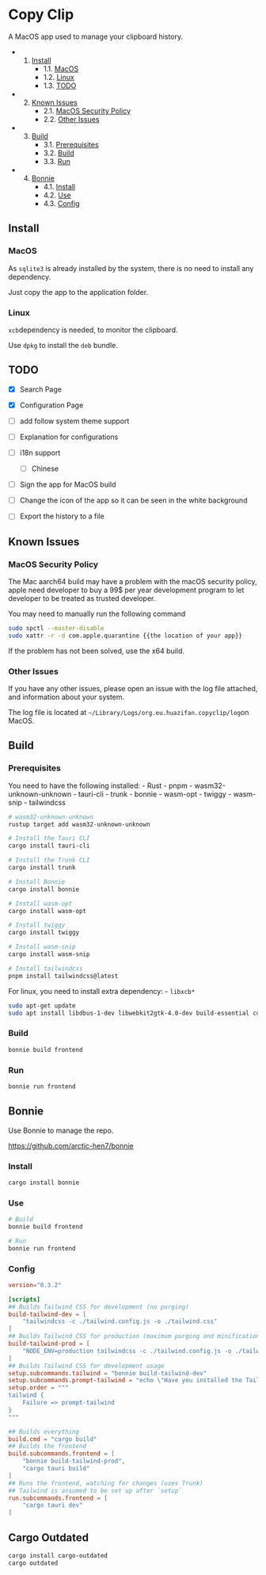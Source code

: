 # Copy Clip

A MacOS app used to manage your clipboard history.

<!-- vscode-markdown-toc -->

- 1. [Install](#Install)
     - 1.1. [MacOS](#MacOS)
     - 1.2. [Linux](#Linux)
     - 1.3. [TODO](#TODO)
- 2. [Known Issues](#KnownIssues)
     - 2.1. [MacOS Security Policy](#MacOSSecurityPolicy)
     - 2.2. [Other Issues](#OtherIssues)
- 3. [Build](#Build)
     - 3.1. [Prerequisites](#Prerequisites)
     - 3.2. [Build](#Build-1)
     - 3.3. [Run](#Run)
- 4. [Bonnie](#Bonnie)
     - 4.1. [Install](#Install-1)
     - 4.2. [Use](#Use)
     - 4.3. [Config](#Config)

<!-- vscode-markdown-toc-config
    numbering=true
    autoSave=true
    /vscode-markdown-toc-config -->

<!-- /vscode-markdown-toc -->

## Install

### MacOS

As `sqlite3` is already installed by the system, there is no need to install any dependency.

Just copy the app to the application folder.

### Linux

`xcb`dependency is needed, to monitor the clipboard.

Use `dpkg` to install the `deb` bundle.

## TODO

- [x] Search Page

- [x] Configuration Page

- [ ] add follow system theme support

- [ ] Explanation for configurations

- [ ] i18n support

  - [ ] Chinese

- [ ] Sign the app for MacOS build

- [ ] Change the icon of the app so it can be seen in the white background

- [ ] Export the history to a file

## Known Issues

### MacOS Security Policy

The Mac aarch64 build may have a problem with the macOS security policy, apple need developer to buy a 99$ per year development program to let developer to be treated as trusted developer.

You may need to manually run the following command

```bash
sudo spctl --master-disable
sudo xattr -r -d com.apple.quarantine {{the location of your app}}
```

If the problem has not been solved, use the x64 build.

### Other Issues

If you have any other issues, please open an issue with the log file attached, and information about your system.

The log file is located at `~/Library/Logs/org.eu.huazifan.copyclip/log`on MacOS.

## Build

### Prerequisites

You need to have the following installed: - Rust - pnpm - wasm32-unknown-unknown - tauri-cli - trunk - bonnie - wasm-opt - twiggy - wasm-snip - tailwindcss

```bash
# wasm32-unknown-unknown
rustup target add wasm32-unknown-unknown

# Install the Tauri CLI
cargo install tauri-cli

# Install the Trunk CLI
cargo install trunk

# Install Bonnie
cargo install bonnie

# Install wasm-opt
cargo install wasm-opt

# Install twiggy
cargo install twiggy

# Install wasm-snip
cargo install wasm-snip

# Install tailwindcss
pnpm install tailwindcss@latest
```

For linux, you need to install extra dependency: - `libxcb*`

```bash
sudo apt-get update
sudo apt install libdbus-1-dev libwebkit2gtk-4.0-dev build-essential curl wget libssl-dev libgtk-3-dev libayatana-appindicator3-dev librsvg2-dev xcb libxcb-randr0-dev libxcb-xtest0-dev libxcb-xinerama0-dev libxcb-shape0-dev libxcb-xkb-dev libxcb-xfixes0-dev
```

### Build

```bash
bonnie build frontend
```

### Run

```bash
bonnie run frontend
```

## Bonnie

Use Bonnie to manage the repo.

https://github.com/arctic-hen7/bonnie

### Install

```bash
cargo install bonnie
```

### Use

```bash
# Build
bonnie build frontend

# Run
bonnie run frontend
```

### Config

```toml
version="0.3.2"

[scripts]
## Builds Tailwind CSS for development (no purging)
build-tailwind-dev = [
    "tailwindcss -c ./tailwind.config.js -o ./tailwind.css"
]
## Builds Tailwind CSS for production (maximum purging and minification)
build-tailwind-prod = [
    "NODE_ENV=production tailwindcss -c ./tailwind.config.js -o ./tailwind.css --minify"
]
## Builds Tailwind CSS for development usage
setup.subcommands.tailwind = "bonnie build-tailwind-dev"
setup.subcommands.prompt-tailwind = "echo \"Have you installed the Tailwind CLI globally with 'npm i -g tailwindcss' or 'yarn global add tailwindcss'?\""
setup.order = """
tailwind {
    Failure => prompt-tailwind
}
"""

## Builds everything
build.cmd = "cargo build"
## Builds the frontend
build.subcommands.frontend = [
    "bonnie build-tailwind-prod",
    "cargo tauri build"
]
## Runs the frontend, watching for changes (uses Trunk)
## Tailwind is assumed to be set up after `setup`
run.subcommands.frontend = [
    "cargo tauri dev"
]
```

## Cargo Outdated

```bash
cargo install cargo-outdated
cargo outdated
```
